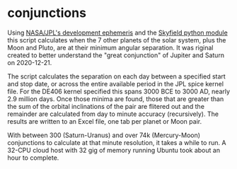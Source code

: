 # conjunctions


Using [NASA/JPL's development ephemeris](https://naif.jpl.nasa.gov/naif/data.html) and the [Skyfield python module](https://rhodesmill.org/skyfield/) this script calculates when the 7 other planets of the solar system, plus the Moon and Pluto, are at their minimum angular separation. It was riginal created to better understand the "great conjunction" of Jupiter and Saturn on 2020-12-21.

The script calculates the separation on each day between a specified start and stop date, or across the entire available period in the JPL spice kernel file.  For the DE406 kernel specified this spans 3000 BCE to 3000 AD, nearly 2.9 million days.  Once those minima are found, those that are greater than the sum of the orbital inclinations of the pair are flitered out and the remainder are calculated from day to minute accuracy (recursively). The results are written to an Excel file, one tab per planet or Moon pair.  

With between 300 (Saturn-Uranus) and over 74k (Mercury-Moon) conjunctions to calculate at that minute resolution, it takes a while to run.  A 32-CPU cloud host  with 32 gig of memory running Ubuntu took about an hour to complete.
